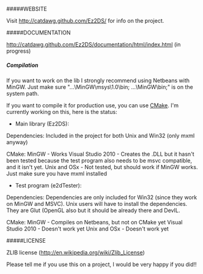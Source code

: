 #####WEBSITE

Visit http://catdawg.github.com/Ez2DS/ for info on the project.

#####DOCUMENTATION

http://catdawg.github.com/Ez2DS/documentation/html/index.html (in progress)


##### Compilation

If you want to work on the lib I strongly recommend using Netbeans with MinGW. Just make sure "...\MinGW\msys\1.0\bin; ...\MinGW\bin;" is on the system path.

If you want to compile it for production use, you can use [CMake](http://www.cmake.org/cmake/help/runningcmake.html).  I'm currently working on this, here is the status:

- Main library (Ez2DS): 

Dependencies:
Included in the project for both Unix and Win32 (only mxml anyway)

CMake:
MinGW - Works
Visual Studio 2010 - Creates the .DLL but it hasn't been tested because the test program also needs to be msvc compatible, and it isn't yet.
Unix and OSx - Not tested, but should work if MinGW works. Just make sure you have mxml installed

- Test program (e2dTester):

Dependencies:
Dependencies are only included for Win32 (since they work on MinGW and MSVC). Unix users will have to install the dependencies. They are Glut (OpenGL also but it should be already there and DevIL.

CMake:
MinGW - Compiles on Netbeans, but not on CMake yet
Visual Studio 2010 - Doesn't work yet
Unix and OSx - Doesn't work yet


#####LICENSE 

ZLIB license (http://en.wikipedia.org/wiki/Zlib_License)

Please tell me if you use this on a project, I would be very happy if you did!!


